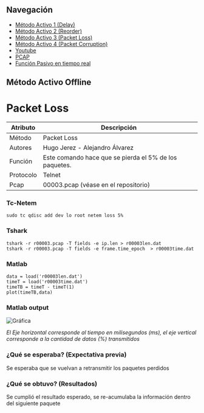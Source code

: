 ## Navegación

- [Método Activo 1 (Delay)](https://github.com/hugojerez/telnet-client-server/blob/master/tarea4/delay.md)
- [Método Activo 2 (Reorder)](https://github.com/hugojerez/telnet-client-server/blob/master/tarea4/reorder.md)
- [Método Activo 3 (Packet Loss)](https://github.com/hugojerez/telnet-client-server/blob/master/tarea4/packetloss.md)
- [Método Activo 4 (Packet Corruption)](https://github.com/hugojerez/telnet-client-server/blob/master/tarea4/corruption.md)
- [Youtube](https://github.com/hugojerez/telnet-client-server/blob/master/tarea4/youtube.md)
- [PCAP](https://github.com/hugojerez/telnet-client-server/blob/master/tarea4/pcap/)
- [Función Pasivo en tiempo real](https://github.com/hugojerez/telnet-client-server/blob/master/tarea4/pcap/function.md)


## Método Activo Offline
# Packet Loss

|Atributo|Descripción|
|--|--|
|Método|Packet Loss|
|Autores|Hugo Jerez - Alejandro Álvarez |
|Función|Este comando hace que se pierda el 5% de los paquetes.|
|Protocolo|Telnet|
|Pcap|00003.pcap (véase en el repositorio)|


### Tc-Netem

    sudo tc qdisc add dev lo root netem loss 5%

### Tshark 

    tshark -r r00003.pcap -T fields -e ip.len > r00003len.dat
    tshark -r r00003.pcap -T fields -e frame.time_epoch  > r00003time.dat

### Matlab


    data = load('r00003len.dat') 
    timeT = load('r00003time.dat')
    timeTB = timeT - timeT(1)
    plot(timeTB,data)

### Matlab output

![Gráfica](https://i.imgur.com/Pr4wEh7.jpg)


_El Eje horizontal corresponde al tiempo en milisegundos (ms), el eje vertical corresponde a la cantidad de datos (%) transmitidos_

### ¿Qué se esperaba? (Expectativa previa)

Se esperaba que se vuelvan a retransmitir los paquetes perdidos

### ¿Qué se obtuvo?  (Resultados)

Se cumplió el resultado esperado, se re-acumulaba la información dentro del siguiente paquete